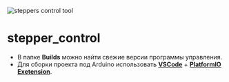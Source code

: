 ![steppers control tool](https://github.com/tarasradio/stepper_control/blob/master/preview.jpg)
# stepper_control
- В папке **Builds** можно найти свежие версии программы управления.
- Для сборки проекта под Arduino использовать [**VSCode**](https://code.visualstudio.com/download) + [**PlatformIO Exetension**](https://docs.platformio.org/en/latest/).
